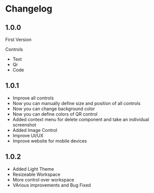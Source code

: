 # Changelog

## 1.0.0

First Version

Controls

* Text
* Qr
* Code

## 1.0.1

* Improve all controls
* Now you can manually define size and position of all controls
* Now you can change background color
* Now you can define colors of QR control
* Added context menu for delete component and take an individual screenshot
* Added Image Control
* Improve UI/UX
* Improve website for mobile devices

## 1.0.2

* Added Light Theme
* Resizeable Workspace
* More control over workspace
* VArious improvements and Bug Fixed
